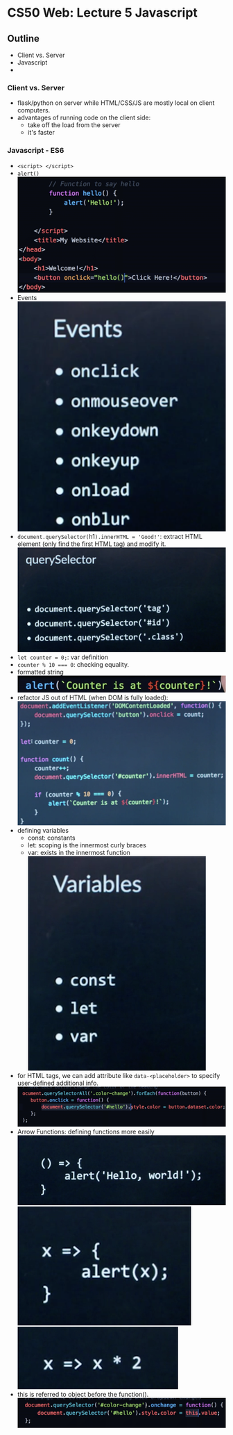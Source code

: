 # CS50 Web: Lecture 5 Javascript  

## Outline
* Client vs. Server
* Javascript 
* 

### Client vs. Server 
* flask/python on server while HTML/CSS/JS are mostly local on client computers. 
* advantages of running code on the client side: 
	* take off the load from the server 
	* it's faster 

### Javascript - ES6 
* `<script> </script>` 
* `alert()`
![](./img/JS_function.png) 
* Events
![](./img/JS_events.png) 
* `document.querySelector(`h1`).innerHTML = 'Good!'`: extract HTML element (only find the first HTML tag) and modify it. 
![](./img/JS_query.png) 
* `let counter = 0;`: var definition 
* `counter % 10 === 0`: checking equality. 
* formatted string 
![](./img/JS_formatted_str.png) 
* refactor JS out of HTML (when DOM is fully loaded): 
![](./img/JS_event_listener.png) 
* defining variables 
	* const: constants
	* let: scoping is the innermost curly braces 
	* var: exists in the innermost function 
![](./img/JS_var.png) 
* for HTML tags, we can add attribute like `data-<placeholder>` to specify user-defined additional info. 
![](./img/JS_dataset.png) 
* Arrow Functions: defining functions more easily 
![](./img/JS_arrow_func.png) 
![](./img/JS_arrow_func2.png) 
![](./img/JS_arrow_func3.png) 
* this is referred to object before the function(). 
![](./img/JS_this.png) 

